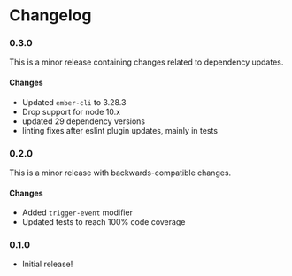 # Changelog

### 0.3.0

This is a minor release containing changes related to dependency updates.

#### Changes

-   Updated `ember-cli` to 3.28.3
-   Drop support for node 10.x
-   updated 29 dependency versions
-   linting fixes after eslint plugin updates, mainly in tests

### 0.2.0

This is a minor release with backwards-compatible changes.

#### Changes

-   Added `trigger-event` modifier
-   Updated tests to reach 100% code coverage

### 0.1.0

-   Initial release!
